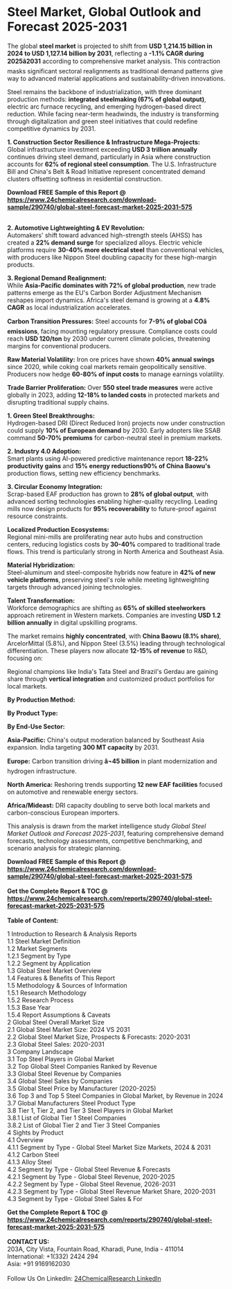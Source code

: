 <h1>Steel Market, Global Outlook and Forecast 2025-2031</h1><p>The global <strong>steel market</strong> is projected to shift from <strong>USD 1,214.15 billion in 2024 to USD 1,127.14 billion by 2031</strong>, reflecting a <strong>-1.1% CAGR during 2025â2031</strong> according to comprehensive market analysis. This contraction masks significant sectoral realignments as traditional demand patterns give way to advanced material applications and sustainability-driven innovations.</p><p>Steel remains the backbone of industrialization, with three dominant production methods: <strong>integrated steelmaking (67% of global output)</strong>, electric arc furnace recycling, and emerging hydrogen-based direct reduction. While facing near-term headwinds, the industry is transforming through digitalization and green steel initiatives that could redefine competitive dynamics by 2031.</p><p><strong>1. Construction Sector Resilience &amp; Infrastructure Mega-Projects:</strong><br>
Global infrastructure investment exceeding <strong>USD 3 trillion annually</strong> continues driving steel demand, particularly in Asia where construction accounts for <strong>62% of regional steel consumption</strong>. The U.S. Infrastructure Bill and China's Belt &amp; Road Initiative represent concentrated demand clusters offsetting softness in residential construction.</p><div><b>Download FREE Sample of this Report @ 
            <a href="https://www.24chemicalresearch.com/download-sample/290740/global-steel-forecast-market-2025-2031-575">
            https://www.24chemicalresearch.com/download-sample/290740/global-steel-forecast-market-2025-2031-575</a></b></div><br><p><strong>2. Automotive Lightweighting &amp; EV Revolution:</strong><br>
Automakers' shift toward advanced high-strength steels (AHSS) has created a <strong>22% demand surge</strong> for specialized alloys. Electric vehicle platforms require <strong>30-40% more electrical steel</strong> than conventional vehicles, with producers like Nippon Steel doubling capacity for these high-margin products.</p><p><strong>3. Regional Demand Realignment:</strong><br>
While <strong>Asia-Pacific dominates with 72% of global production</strong>, new trade patterns emerge as the EU's Carbon Border Adjustment Mechanism reshapes import dynamics. Africa's steel demand is growing at a <strong>4.8% CAGR</strong> as local industrialization accelerates.</p><p><strong>Carbon Transition Pressures:</strong> Steel accounts for <strong>7-9% of global COâ emissions</strong>, facing mounting regulatory pressure. Compliance costs could reach <strong>USD 120/ton</strong> by 2030 under current climate policies, threatening margins for conventional producers.</p><p><strong>Raw Material Volatility:</strong> Iron ore prices have shown <strong>40% annual swings</strong> since 2020, while coking coal markets remain geopolitically sensitive. Producers now hedge <strong>60-80% of input costs</strong> to manage earnings volatility.</p><p><strong>Trade Barrier Proliferation:</strong> Over <strong>550 steel trade measures</strong> were active globally in 2023, adding <strong>12-18% to landed costs</strong> in protected markets and disrupting traditional supply chains.</p><p><strong>1. Green Steel Breakthroughs:</strong><br>
Hydrogen-based DRI (Direct Reduced Iron) projects now under construction could supply <strong>10% of European demand</strong> by 2030. Early adopters like SSAB command <strong>50-70% premiums</strong> for carbon-neutral steel in premium markets.</p><p><strong>2. Industry 4.0 Adoption:</strong><br>
Smart plants using AI-powered predictive maintenance report <strong>18-22% productivity gains</strong> and <strong>15% energy reductions90% of China Baowu's</strong> production flows, setting new efficiency benchmarks.</p><p><strong>3. Circular Economy Integration:</strong><br>
Scrap-based EAF production has grown to <strong>28% of global output</strong>, with advanced sorting technologies enabling higher-quality recycling. Leading mills now design products for <strong>95% recoverability</strong> to future-proof against resource constraints.</p><p><strong>Localized Production Ecosystems:</strong><br>
	Regional mini-mills are proliferating near auto hubs and construction centers, reducing logistics costs by <strong>30-40%</strong> compared to traditional trade flows. This trend is particularly strong in North America and Southeast Asia.</p><p><strong>Material Hybridization:</strong><br>
	Steel-aluminum and steel-composite hybrids now feature in <strong>42% of new vehicle platforms</strong>, preserving steel's role while meeting lightweighting targets through advanced joining technologies.</p><p><strong>Talent Transformation:</strong><br>
	Workforce demographics are shifting as <strong>65% of skilled steelworkers</strong> approach retirement in Western markets. Companies are investing <strong>USD 1.2 billion annually</strong> in digital upskilling programs.</p><p>The market remains <strong>highly concentrated</strong>, with <strong>China Baowu (8.1% share)</strong>, ArcelorMittal (5.8%), and Nippon Steel (3.5%) leading through technological differentiation. These players now allocate <strong>12-15% of revenue</strong> to R&amp;D, focusing on:</p><p>Regional champions like India's Tata Steel and Brazil's Gerdau are gaining share through <strong>vertical integration</strong> and customized product portfolios for local markets.</p><p><strong>By Production Method:</strong></p><p><strong>By Product Type:</strong></p><p><strong>By End-Use Sector:</strong></p><p><strong>Asia-Pacific:</strong> China's output moderation balanced by Southeast Asia expansion. India targeting <strong>300 MT capacity</strong> by 2031.</p><p><strong>Europe:</strong> Carbon transition driving <strong>â¬45 billion</strong> in plant modernization and hydrogen infrastructure.</p><p><strong>North America:</strong> Reshoring trends supporting <strong>12 new EAF facilities</strong> focused on automotive and renewable energy sectors.</p><p><strong>Africa/Mideast:</strong> DRI capacity doubling to serve both local markets and carbon-conscious European importers.</p><p>This analysis is drawn from the market intelligence study <em>Global Steel Market Outlook and Forecast 2025-2031</em>, featuring comprehensive demand forecasts, technology assessments, competitive benchmarking, and scenario analysis for strategic planning.</p><div><b>Download FREE Sample of this Report @ 
            <a href="https://www.24chemicalresearch.com/download-sample/290740/global-steel-forecast-market-2025-2031-575">
            https://www.24chemicalresearch.com/download-sample/290740/global-steel-forecast-market-2025-2031-575</a></b></div><br><div><b>Get the Complete Report & TOC @ 
            <a href="https://www.24chemicalresearch.com/reports/290740/global-steel-forecast-market-2025-2031-575">
            https://www.24chemicalresearch.com/reports/290740/global-steel-forecast-market-2025-2031-575</a></b></div><br>
            <b>Table of Content:</b><p>1 Introduction to Research & Analysis Reports<br />
 1.1 Steel Market Definition<br />
 1.2 Market Segments<br />
 1.2.1 Segment by Type<br />
 1.2.2 Segment by Application<br />
 1.3 Global Steel Market Overview<br />
 1.4 Features & Benefits of This Report<br />
 1.5 Methodology & Sources of Information<br />
 1.5.1 Research Methodology<br />
 1.5.2 Research Process<br />
 1.5.3 Base Year<br />
 1.5.4 Report Assumptions & Caveats<br />
2 Global Steel Overall Market Size<br />
 2.1 Global Steel Market Size: 2024 VS 2031<br />
 2.2 Global Steel Market Size, Prospects & Forecasts: 2020-2031<br />
 2.3 Global Steel Sales: 2020-2031<br />
3 Company Landscape<br />
 3.1 Top Steel Players in Global Market<br />
 3.2 Top Global Steel Companies Ranked by Revenue<br />
 3.3 Global Steel Revenue by Companies<br />
 3.4 Global Steel Sales by Companies<br />
 3.5 Global Steel Price by Manufacturer (2020-2025)<br />
 3.6 Top 3 and Top 5 Steel Companies in Global Market, by Revenue in 2024<br />
 3.7 Global Manufacturers Steel Product Type<br />
 3.8 Tier 1, Tier 2, and Tier 3 Steel Players in Global Market<br />
 3.8.1 List of Global Tier 1 Steel Companies<br />
 3.8.2 List of Global Tier 2 and Tier 3 Steel Companies<br />
4 Sights by Product<br />
 4.1 Overview<br />
 4.1.1 Segment by Type - Global Steel Market Size Markets, 2024 & 2031<br />
 4.1.2 Carbon Steel<br />
 4.1.3 Alloy Steel<br />
 4.2 Segment by Type - Global Steel Revenue & Forecasts<br />
 4.2.1 Segment by Type - Global Steel Revenue, 2020-2025<br />
 4.2.2 Segment by Type - Global Steel Revenue, 2026-2031<br />
 4.2.3 Segment by Type - Global Steel Revenue Market Share, 2020-2031<br />
 4.3 Segment by Type - Global Steel Sales & For</p><div><b>Get the Complete Report & TOC @ 
            <a href="https://www.24chemicalresearch.com/reports/290740/global-steel-forecast-market-2025-2031-575">
            https://www.24chemicalresearch.com/reports/290740/global-steel-forecast-market-2025-2031-575</a></b></div><br><b>CONTACT US:</b><br>
            203A, City Vista, Fountain Road, Kharadi, Pune, India - 411014<br>
            International: +1(332) 2424 294<br>
            Asia: +91 9169162030 <br><br>
            Follow Us On LinkedIn: <a href="https://www.linkedin.com/company/24chemicalresearch/">24ChemicalResearch LinkedIn</a>